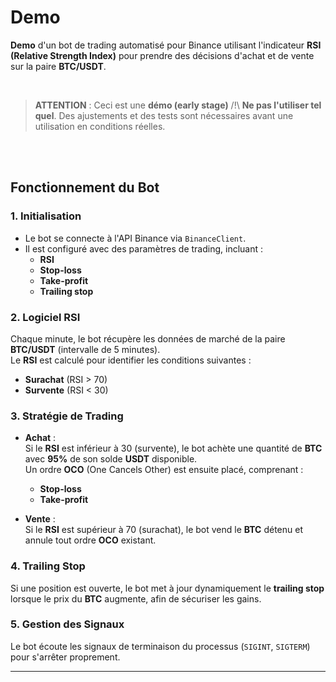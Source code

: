 # Demo

**Demo** d'un bot de trading automatisé pour Binance utilisant l'indicateur **RSI (Relative Strength Index)** pour prendre des décisions d'achat et de vente sur la paire **BTC/USDT**.

<br>

> **ATTENTION** : Ceci est une **démo (early stage)** /!\ **Ne pas l'utiliser tel quel**. Des ajustements et des tests sont nécessaires avant une utilisation en conditions réelles.

 <br><br>

## Fonctionnement du Bot

### 1. **Initialisation**

- Le bot se connecte à l'API Binance via `BinanceClient`.
- Il est configuré avec des paramètres de trading, incluant :
  - **RSI**
  - **Stop-loss**
  - **Take-profit**
  - **Trailing stop**

### 2. **Logiciel RSI**

Chaque minute, le bot récupère les données de marché de la paire **BTC/USDT** (intervalle de 5 minutes).  
Le **RSI** est calculé pour identifier les conditions suivantes :
  - **Surachat** (RSI > 70)
  - **Survente** (RSI < 30)

### 3. **Stratégie de Trading**

- **Achat** :  
  Si le **RSI** est inférieur à 30 (survente), le bot achète une quantité de **BTC** avec **95%** de son solde **USDT** disponible.  
  Un ordre **OCO** (One Cancels Other) est ensuite placé, comprenant :
  - **Stop-loss**
  - **Take-profit**

- **Vente** :  
  Si le **RSI** est supérieur à 70 (surachat), le bot vend le **BTC** détenu et annule tout ordre **OCO** existant.

### 4. **Trailing Stop**

Si une position est ouverte, le bot met à jour dynamiquement le **trailing stop** lorsque le prix du **BTC** augmente, afin de sécuriser les gains.

### 5. **Gestion des Signaux**

Le bot écoute les signaux de terminaison du processus (`SIGINT`, `SIGTERM`) pour s'arrêter proprement.

---
